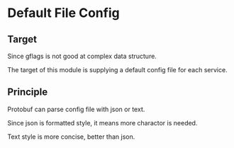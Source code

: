 # Default File Config

## Target

Since gflags is not good at complex data structure.

The target of this module is supplying a default config file for each service.

## Principle

Protobuf can parse config file with json or text.

Since json is formatted style, it means more charactor is needed.

Text style is more concise, better than json.



